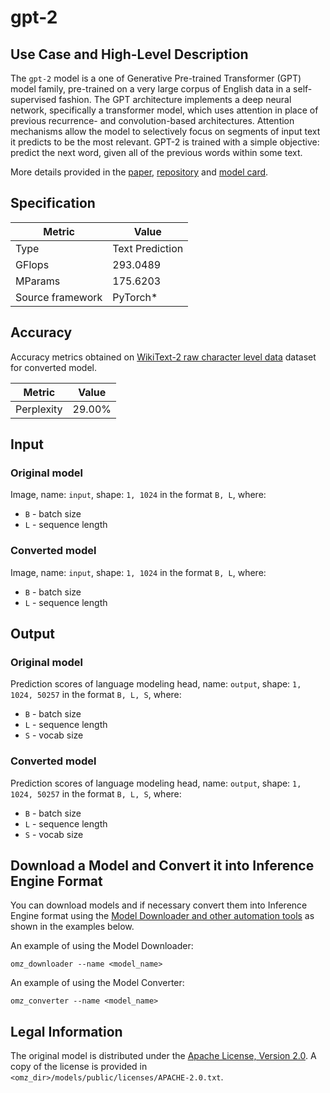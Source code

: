 # gpt-2

## Use Case and High-Level Description

The `gpt-2` model is a one of Generative Pre-trained Transformer (GPT) model family, pre-trained on a very large corpus of English data in a self-supervised fashion. The GPT architecture implements a deep neural network, specifically a transformer model, which uses attention in place of previous recurrence- and convolution-based architectures. Attention mechanisms allow the model to selectively focus on segments of input text it predicts to be the most relevant. GPT-2 is trained with a simple objective: predict the next word, given all of the previous words within some text.

More details provided in the [paper](https://cdn.openai.com/better-language-models/language_models_are_unsupervised_multitask_learners.pdf), [repository](https://github.com/huggingface/transformers) and [model card](https://huggingface.co/gpt2).

## Specification

| Metric            | Value            |
|-------------------|------------------|
| Type              | Text Prediction  |
| GFlops            | 293.0489         |
| MParams           | 175.6203         |
| Source framework  | PyTorch\*        |

## Accuracy

Accuracy metrics obtained on [WikiText-2 raw character level data](https://blog.einstein.ai/the-wikitext-long-term-dependency-language-modeling-dataset/) dataset for converted model.

| Metric     | Value  |
| ---------- | ------ |
| Perplexity | 29.00% |

## Input

### Original model

Image, name: `input`, shape: `1, 1024` in the format `B, L`, where:

- `B` - batch size
- `L` - sequence length

### Converted model

Image, name: `input`, shape: `1, 1024` in the format `B, L`, where:

- `B` - batch size
- `L` - sequence length

## Output

### Original model

Prediction scores of language modeling head, name: `output`, shape: `1, 1024, 50257` in the format `B, L, S`, where:

- `B` - batch size
- `L` - sequence length
- `S` - vocab size

### Converted model

Prediction scores of language modeling head, name: `output`, shape: `1, 1024, 50257` in the format `B, L, S`, where:

- `B` - batch size
- `L` - sequence length
- `S` - vocab size

## Download a Model and Convert it into Inference Engine Format

You can download models and if necessary convert them into Inference Engine format using the [Model Downloader and other automation tools](../../../tools/model_tools/README.md) as shown in the examples below.

An example of using the Model Downloader:
```
omz_downloader --name <model_name>
```

An example of using the Model Converter:
```
omz_converter --name <model_name>
```

## Legal Information

The original model is distributed under the
[Apache License, Version 2.0](https://raw.githubusercontent.com/huggingface/transformers/master/LICENSE).
A copy of the license is provided in `<omz_dir>/models/public/licenses/APACHE-2.0.txt`.
